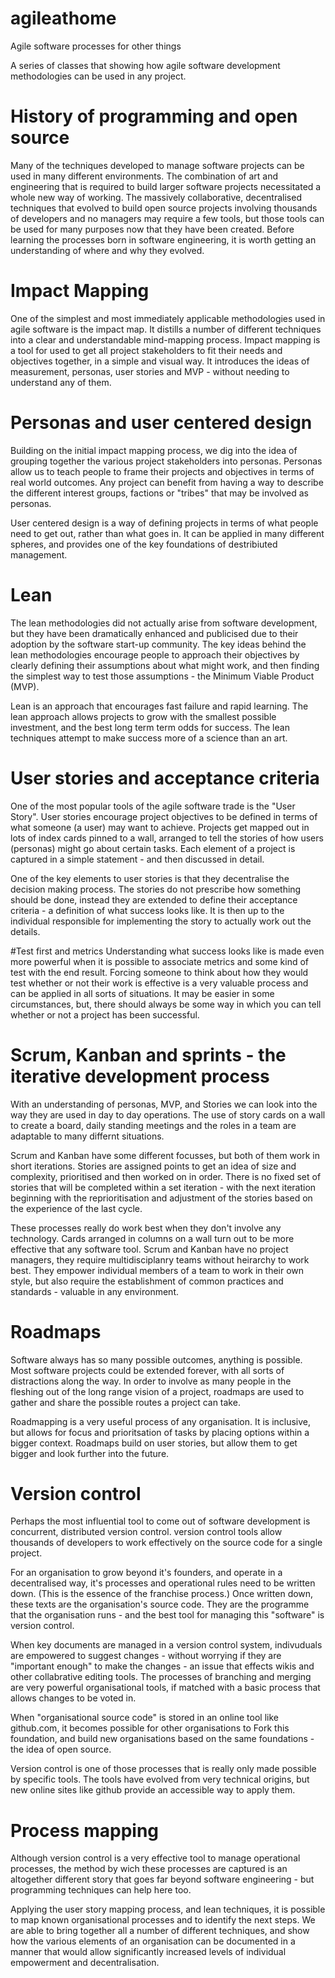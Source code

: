 # agileathome
Agile software processes for other things

A series of classes that showing how agile software development methodologies can be used in any project. 


# History of programming and open source
Many of the techniques developed to manage software projects can be used in many different environments. The combination of art and engineering that is required to build larger software projects necessitated a whole new way of working. The massively collaborative, decentralised techniques that evolved to build open source projects involving thousands of developers and no managers may require a few tools, but those tools can be used for many purposes now that they have been created. Before learning the processes born in software engineering, it is worth getting an understanding of where and why they evolved. 

# Impact Mapping
One of the simplest and most immediately applicable methodologies used in agile software is the impact map. It distills a number of different techniques into a clear and understandable mind-mapping process. Impact mapping is a tool for used to get all project stakeholders to fit their needs and objectives together, in a simple and visual way. It introduces the ideas of measurement, personas, user stories and MVP - without needing to understand any of them. 

# Personas and user centered design
Building on the initial impact mapping process, we dig into the idea of grouping together the various project stakeholders into personas. Personas allow us to teach people to frame their projects and objectives in terms of real world outcomes. Any project can benefit from having a way to describe the different interest groups, factions or "tribes" that may be involved as personas. 

User centered design is a way of defining projects in terms of what people need to get out, rather than what goes in. It can be applied in many different spheres, and provides one of the key foundations of destribiuted management. 

# Lean 
The lean methodologies did not actually arise from software development, but they have been dramatically enhanced and publicised due to their adoption by the software start-up community. The key ideas behind the lean methodologies encourage people to approach their objectives by clearly defining their assumptions about what might work, and then finding the simplest way to test those assumptions - the Minimum Viable Product (MVP).

Lean is an approach that encourages fast failure and rapid learning. The lean approach allows projects to grow with the smallest possible investment, and the best long term term odds for success. The lean techniques attempt to make success more of a science than an art. 

# User stories and acceptance criteria
One of the most popular tools of the agile software trade is the "User Story". User stories encourage project objectives to be defined in terms of what someone (a user) may want to achieve. Projects get mapped out in lots of index cards pinned to a wall, arranged to tell the stories of how users (personas) might go about certain tasks. Each element of a project is captured in a simple statement - and then discussed in detail. 

One of the key elements to user stories is that they decentralise the decision making process. The stories do not prescribe how something should be done, instead they are extended to define their acceptance criteria - a definition of what success looks like. It is then up to the individual responsible for implementing the story to actually work out the details. 

#Test first and metrics
Understanding what success looks like is made even more powerful when it is possible to associate metrics and some kind of test with the end result. Forcing someone to think about how they would test whether or not their work is effective is a very valuable process and can be applied in all sorts of situations. It may be easier in some circumstances, but, there should always be some way in which you can tell whether or not a project has been successful. 

# Scrum, Kanban and sprints - the iterative development process
With an understanding of personas, MVP, and Stories we can look into the way they are used in day to day operations. The use of story cards on a wall to create a board, daily standing meetings and the roles in a team are adaptable to many differnt situations. 

Scrum and Kanban have some different focusses, but both of them work in short iterations. Stories are assigned points to get an idea of size and complexity, prioritised and then worked on in order. There is no fixed set of stories that will be completed within a set iteration - with the next iteration beginning with the reprioritisation and adjustment of the stories based on the experience of the last cycle. 

These processes really do work best when they don't involve any technology. Cards arranged in columns on a wall turn out to be more effective that any software tool. Scrum and Kanban have no project managers, they require multidisciplanry teams without heirarchy to work best. They empower individual members of a team to work in their own style, but also require the establishment of common practices and standards - valuable in any environment. 

# Roadmaps
Software always has so many possible outcomes, anything is possible. Most software projects could be extended forever, with all sorts of distractions along the way. In order to involve as many people in the fleshing out of the long range vision of a project, roadmaps are used to gather and share the possible routes a project can take. 

Roadmapping is a very useful process of any organisation. It is inclusive, but allows for focus and prioritsation of tasks by placing options within a bigger context. Roadmaps build on user stories, but allow them to get bigger and look further into the future. 

# Version control
Perhaps the most influential tool to come out of software development is concurrent, distributed version control. version control tools allow thousands of developers to work effectively on the source code for a single project. 

For an organisation to grow beyond it's founders, and operate in a decentralised way, it's processes and operational rules need to be written down. (This is the essence of the franchise process.) Once written down, these texts are the organisation's source code. They are the programme that the organisation runs - and the best tool for managing this "software" is version control. 

When key documents are managed in a version control system, indivuduals are empowered to suggest changes - without worrying if they are "important enough" to make the changes - an issue that effects wikis and other collabrative editing tools. The processes of branching and merging are very powerful organisational tools, if matched with a basic process that allows changes to be voted in. 

When "organisational source code" is stored in an online tool like github.com, it becomes possible for other organisations to Fork this foundation, and build new organisations based on the same foundations - the idea of open source. 

Version control is one of those processes that is really only made possible by specific tools. The tools have evolved from very technical origins, but new online sites like github provide an accessible way to apply them. 

# Process mapping
Although version control is a very effective tool to manage operational processes, the method by wich these processes are captured is an altogether different story that goes far beyond software engineering - but programming techniques can help here too. 

Applying the user story mapping process, and lean techniques, it is possible to map known organisational processes and to identify the next steps. We are able to bring together all a number of different techniques, and show how the various elements of an organisation can be documented in a manner that would allow significantly increased levels of individual empowerment and decentralisation.  










